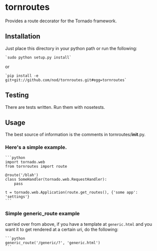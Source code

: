 # tornroutes

Provides a route decorator for the Tornado framework.

## Installation

Just place this directory in your python path or run the following:

	`sudo python setup.py install`

or

	`pip install -e git+git://github.com/nod/tornroutes.git#egg=tornroutes`

## Testing

There are tests written.  Run them with nosetests.

## Usage

The best source of information is the comments in tornroutes/__init__.py.


### Here's a simple example.

    ```python
    import tornado.web
    from tornroutes import route

    @route('/blah')
    class SomeHandler(tornado.web.RequestHandler):
        pass

    t = tornado.web.Application(route.get_routes(), {'some app': 'settings'}
    ```

### Simple generic_route example

carried over from above, if you have a template at `generic.html` and you want
it to get rendered at a certain uri, do the following:

    ```python
    generic_route('/generic/?', 'generic.html')
    ```

